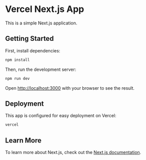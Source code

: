 # Vercel Next.js App

This is a simple Next.js application.

## Getting Started

First, install dependencies:

```bash
npm install
```

Then, run the development server:

```bash
npm run dev
```

Open [http://localhost:3000](http://localhost:3000) with your browser to see the result.

## Deployment

This app is configured for easy deployment on Vercel:

```bash
vercel
```

## Learn More

To learn more about Next.js, check out the [Next.js documentation](https://nextjs.org/docs).